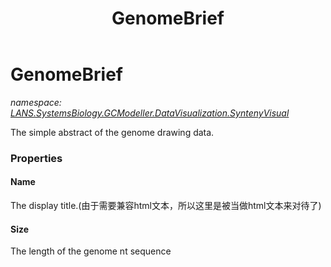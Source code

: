 ﻿---
title: GenomeBrief
---

# GenomeBrief
_namespace: [LANS.SystemsBiology.GCModeller.DataVisualization.SyntenyVisual](N-LANS.SystemsBiology.GCModeller.DataVisualization.SyntenyVisual.html)_

The simple abstract of the genome drawing data.



### Properties

#### Name
The display title.(由于需要兼容html文本，所以这里是被当做html文本来对待了)
#### Size
The length of the genome nt sequence

